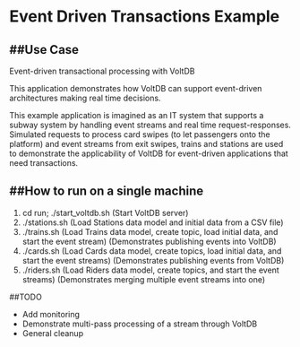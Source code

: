 # Event Driven Transactions Example 

##Use Case
--------
Event-driven transactional processing with VoltDB

This application demonstrates how VoltDB can support event-driven architectures making real time decisions.

This example application is imagined as an IT system that supports a subway system by handling event streams and real time request-responses.
Simulated requests to process card swipes (to let passengers onto the platform) and event streams from exit swipes, trains and stations are used to demonstrate the applicability of VoltDB for event-driven applications that need transactions.


##How to run on a single machine
--------
1. cd run; ./start_voltdb.sh (Start VoltDB server)
2. ./stations.sh     (Load Stations data model and initial data from a CSV file)
3. ./trains.sh       (Load Trains data model, create topic, load initial data, and start the event stream)      (Demonstrates publishing events into VoltDB)
4. ./cards.sh        (Load Cards data model, create topics, load initial data, and start the event streams)     (Demonstrates publishing events from VoltDB)
5. ./riders.sh       (Load Riders data model, create topics, and start the event streams)       (Demonstrates merging multiple event streams into one)

##TODO
- Add monitoring
- Demonstrate multi-pass processing of a stream through VoltDB
- General cleanup
